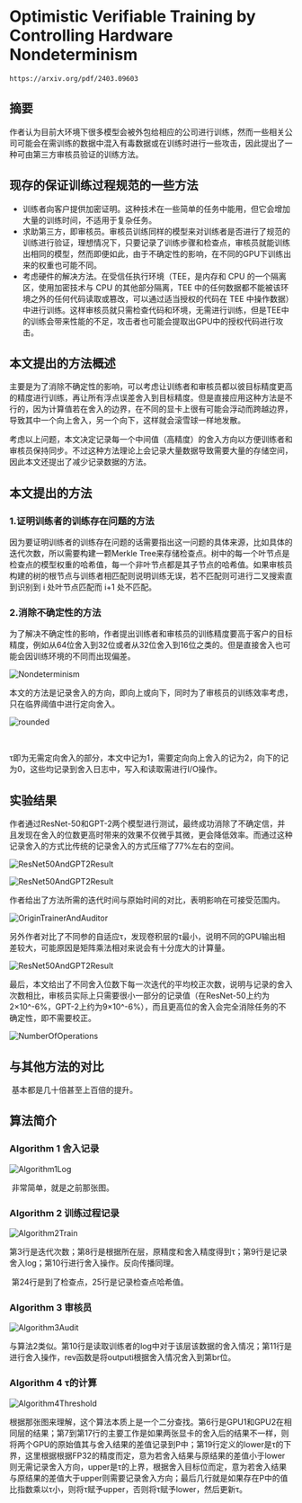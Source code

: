 # Optimistic Verifiable Training by Controlling Hardware Nondeterminism

```
https://arxiv.org/pdf/2403.09603
```

## 摘要

​	作者认为目前大环境下很多模型会被外包给相应的公司进行训练，然而一些相关公司可能会在需训练的数据中混入有毒数据或在训练时进行一些攻击，因此提出了一种可由第三方审核员验证的训练方法。

## 现存的保证训练过程规范的一些方法

- 训练者向客户提供加密证明。这种技术在一些简单的任务中能用，但它会增加大量的训练时间，不适用于复杂任务。
- 求助第三方，即审核员。审核员训练同样的模型来对训练者是否进行了规范的训练进行验证，理想情况下，只要记录了训练步骤和检查点，审核员就能训练出相同的模型，然而即便如此，由于不确定性的影响，在不同的GPU下训练出来的权重也可能不同。
- 考虑硬件的解决方法。在受信任执行环境（TEE，是内存和 CPU 的一个隔离区，使用加密技术与 CPU 的其他部分隔离，TEE 中的任何数据都不能被该环境之外的任何代码读取或篡改，可以通过适当授权的代码在 TEE 中操作数据）中进行训练。这样审核员就只需检查代码和环境，无需进行训练，但是TEE中的训练会带来性能的不足，攻击者也可能会提取出GPU中的授权代码进行攻击。

## 本文提出的方法概述

​	主要是为了消除不确定性的影响，可以考虑让训练者和审核员都以彼目标精度更高的精度进行训练，再让所有浮点误差舍入到目标精度。但是直接应用这种方法是不行的，因为计算值若在舍入的边界，在不同的显卡上很有可能会浮动而跨越边界，导致其中一个向上舍入，另一个向下，这样就会滚雪球一样地发散。

​	考虑以上问题，本文决定记录每一个中间值（高精度）的舍入方向以方便训练者和审核员保持同步。不过这种方法理论上会记录大量数据导致需要大量的存储空间，因此本文还提出了减少记录数据的方法。

## 本文提出的方法

### 1.证明训练者的训练存在问题的方法

​	因为要证明训练者的训练存在问题的话需要指出这一问题的具体来源，比如具体的迭代次数，所以需要构建一颗Merkle Tree来存储检查点。树中的每一个叶节点是检查点的模型权重的哈希值，每一个非叶节点都是其子节点的哈希值。如果审核员构建的树的根节点与训练者相匹配则说明训练无误，若不匹配则可进行二叉搜索直到识别到 i 处叶节点匹配而 i+1 处不匹配。

### 2.消除不确定性的方法	

​	为了解决不确定性的影响，作者提出训练者和审核员的训练精度要高于客户的目标精度，例如从64位舍入到32位或者从32位舍入到16位之类的。但是直接舍入也可能会因训练环境的不同而出现偏差。

![Nondeterminism](Nondeterminism.png)

​	本文的方法是记录舍入的方向，即向上或向下，同时为了审核员的训练效率考虑，只在临界阈值中进行定向舍入。

![rounded](rounded.png)

​	

​	τ即为无需定向舍入的部分，本文中记为1，需要定向向上舍入的记为2，向下的记为0，这些均记录到舍入日志中，写入和读取需进行I/O操作。

## 实验结果

​	作者通过ResNet-50和GPT-2两个模型进行测试，最终成功消除了不确定信，并且发现在舍入的位数更高时带来的效果不仅微乎其微，更会降低效率。而通过这种记录舍入的方式比传统的记录舍入的方式压缩了77%左右的空间。

![ResNet50AndGPT2Result](ResNet50AndGPT2Result.png)

![ResNet50AndGPT2Result](TableOfStorageRequirement.png)

​	作者给出了方法所需的迭代时间与原始时间的对比，表明影响在可接受范围内。

![OriginTrainerAndAuditor](OriginTrainerAndAuditor.png)

​	另外作者对比了不同参的自适应τ，发现卷积层的τ最小，说明不同的GPU输出相差较大，可能原因是矩阵乘法相对来说会有十分庞大的计算量。

![ResNet50AndGPT2Result](DifferentTao.png)

​	最后，本文给出了不同舍入位数下每一次迭代的平均校正次数，说明与记录的舍入次数相比，审核员实际上只需要很小一部分的记录值（在ResNet-50上约为2×10^-6%，GPT-2上约为9×10^-6%），而且更高位的舍入会完全消除任务的不确定性，即不需要校正。

![NumberOfOperations](NumberOfOperations.png)

## 与其他方法的对比

​	基本都是几十倍甚至上百倍的提升。

## 算法简介

### Algorithm 1 舍入记录

![Algorithm1Log](Algorithm1Log.png)

​	非常简单，就是之前那张图。

### Algorithm 2 训练过程记录

![Algorithm2Train](Algorithm2Train.png)

​	第3行是迭代次数；第8行是根据所在层，原精度和舍入精度得到τ；第9行是记录舍入log；第10行进行舍入操作。反向传播同理。

​	第24行是到了检查点，25行是记录检查点哈希值。

### Algorithm 3 审核员

![Algorithm3Audit](Algorithm3Audit.png)

​	与算法2类似。第10行是读取训练者的log中对于该层该数据的舍入情况；第11行是进行舍入操作，rev函数是将outputi根据舍入情况舍入到第br位。

### Algorithm 4 τ的计算

![Algorithm4Threshold](Algorithm4Threshold.png)

​	根据那张图来理解，这个算法本质上是一个二分查找。第6行是GPU1和GPU2在相同层的结果；第7到第17行的主要工作是如果两张显卡的舍入后的结果不一样，则将两个GPU的原始值其与舍入结果的差值记录到P中；第19行定义的lower是τ的下界，这里根据根据FP32的精度而定，意为若舍入结果与原结果的差值小于lower则无需记录舍入方向，upper是τ的上界，根据舍入目标位而定，意为若舍入结果与原结果的差值大于upper则需要记录舍入方向；最后几行就是如果存在P中的值比指数乘以τ小，则将τ赋予upper，否则将τ赋予lower，然后更新τ。